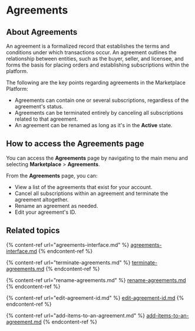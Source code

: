 # Agreements

## About Agreements

An agreement is a formalized record that establishes the terms and conditions under which transactions occur. An agreement outlines the relationship between entities, such as the buyer, seller, and licensee, and forms the basis for placing orders and establishing subscriptions within the platform.

The following are the key points regarding agreements in the Marketplace Platform:

* Agreements can contain one or several subscriptions, regardless of the agreement's status.
* Agreements can be terminated entirely by canceling all subscriptions related to that agreement.
* An agreement can be renamed as long as it's in the **Active** state.&#x20;

## How to access the Agreements page

You can access the **Agreements** page by navigating to the main menu and selecting **Marketplace** > **Agreements**.&#x20;

From the **Agreements** page, you can:

* View a list of the agreements that exist for your account. &#x20;
* Cancel all subscriptions within an agreement and terminate the agreement altogether.
* Rename an agreement as needed.
* Edit your agreement's ID.

## Related topics

{% content-ref url="agreements-interface.md" %}
[agreements-interface.md](agreements-interface.md)
{% endcontent-ref %}

{% content-ref url="terminate-agreements.md" %}
[terminate-agreements.md](terminate-agreements.md)
{% endcontent-ref %}

{% content-ref url="rename-agreements.md" %}
[rename-agreements.md](rename-agreements.md)
{% endcontent-ref %}

{% content-ref url="edit-agreement-id.md" %}
[edit-agreement-id.md](edit-agreement-id.md)
{% endcontent-ref %}

{% content-ref url="add-items-to-an-agreement.md" %}
[add-items-to-an-agreement.md](add-items-to-an-agreement.md)
{% endcontent-ref %}
